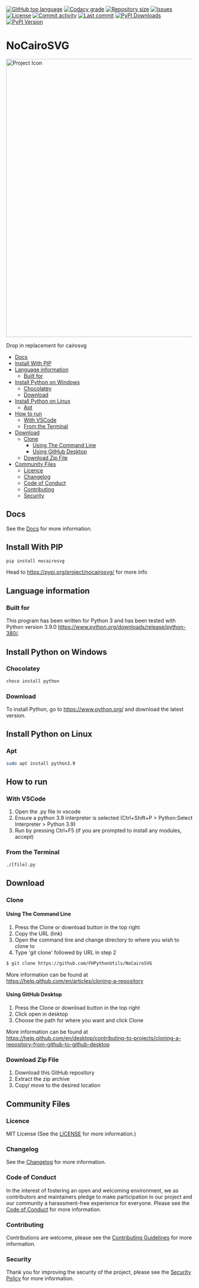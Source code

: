 [![GitHub top language](https://img.shields.io/github/languages/top/FHPythonUtils/NoCairoSVG.svg?style=for-the-badge)](../../)
[![Codacy grade](https://img.shields.io/codacy/grade/projid.svg?style=for-the-badge)](https://www.codacy.com/gh/FHPythonUtils/NoCairoSVG)
[![Repository size](https://img.shields.io/github/repo-size/FHPythonUtils/NoCairoSVG.svg?style=for-the-badge)](../../)
[![Issues](https://img.shields.io/github/issues/FHPythonUtils/NoCairoSVG.svg?style=for-the-badge)](../../issues)
[![License](https://img.shields.io/github/license/FHPythonUtils/NoCairoSVG.svg?style=for-the-badge)](/LICENSE.md)
[![Commit activity](https://img.shields.io/github/commit-activity/m/FHPythonUtils/NoCairoSVG.svg?style=for-the-badge)](../../commits/master)
[![Last commit](https://img.shields.io/github/last-commit/FHPythonUtils/NoCairoSVG.svg?style=for-the-badge)](../../commits/master)
[![PyPI Downloads](https://img.shields.io/pypi/dm/nocairosvg.svg?style=for-the-badge)](https://pypi.org/project/nocairosvg/)
[![PyPI Version](https://img.shields.io/pypi/v/nocairosvg.svg?style=for-the-badge)](https://pypi.org/project/nocairosvg/)

<!-- omit in TOC -->
# NoCairoSVG

<img src="readme-assets/icons/name.png" alt="Project Icon" width="750">

Drop in replacement for cairosvg

- [Docs](#docs)
- [Install With PIP](#install-with-pip)
- [Language information](#language-information)
	- [Built for](#built-for)
- [Install Python on Windows](#install-python-on-windows)
	- [Chocolatey](#chocolatey)
	- [Download](#download)
- [Install Python on Linux](#install-python-on-linux)
	- [Apt](#apt)
- [How to run](#how-to-run)
	- [With VSCode](#with-vscode)
	- [From the Terminal](#from-the-terminal)
- [Download](#download-1)
	- [Clone](#clone)
		- [Using The Command Line](#using-the-command-line)
		- [Using GitHub Desktop](#using-github-desktop)
	- [Download Zip File](#download-zip-file)
- [Community Files](#community-files)
	- [Licence](#licence)
	- [Changelog](#changelog)
	- [Code of Conduct](#code-of-conduct)
	- [Contributing](#contributing)
	- [Security](#security)

## Docs
See the [Docs](/DOCS.md) for more information.



## Install With PIP

```python
pip install nocairosvg
```

Head to https://pypi.org/project/nocairosvg/ for more info


## Language information
### Built for
This program has been written for Python 3 and has been tested with
Python version 3.9.0 <https://www.python.org/downloads/release/python-380/>.

## Install Python on Windows
### Chocolatey
```powershell
choco install python
```
### Download
To install Python, go to <https://www.python.org/> and download the latest
version.

## Install Python on Linux
### Apt
```bash
sudo apt install python3.9
```

## How to run
### With VSCode
1. Open the .py file in vscode
2. Ensure a python 3.9 interpreter is selected (Ctrl+Shift+P > Python:Select
Interpreter > Python 3.9)
3. Run by pressing Ctrl+F5 (if you are prompted to install any modules, accept)
### From the Terminal
```bash
./[file].py
```


## Download
### Clone
#### Using The Command Line
1. Press the Clone or download button in the top right
2. Copy the URL (link)
3. Open the command line and change directory to where you wish to
clone to
4. Type 'git clone' followed by URL in step 2
```bash
$ git clone https://github.com/FHPythonUtils/NoCairoSVG
```

More information can be found at
<https://help.github.com/en/articles/cloning-a-repository>

#### Using GitHub Desktop
1. Press the Clone or download button in the top right
2. Click open in desktop
3. Choose the path for where you want and click Clone

More information can be found at
<https://help.github.com/en/desktop/contributing-to-projects/cloning-a-repository-from-github-to-github-desktop>

### Download Zip File

1. Download this GitHub repository
2. Extract the zip archive
3. Copy/ move to the desired location

## Community Files
### Licence
MIT License
(See the [LICENSE](/LICENSE.md) for more information.)

### Changelog
See the [Changelog](/CHANGELOG.md) for more information.

### Code of Conduct
In the interest of fostering an open and welcoming environment, we
as contributors and maintainers pledge to make participation in our
project and our community a harassment-free experience for everyone.
Please see the
[Code of Conduct](https://github.com/FHPythonUtils/.github/blob/master/CODE_OF_CONDUCT.md) for more information.

### Contributing
Contributions are welcome, please see the [Contributing Guidelines](https://github.com/FHPythonUtils/.github/blob/master/CONTRIBUTING.md) for more information.

### Security
Thank you for improving the security of the project, please see the [Security Policy](https://github.com/FHPythonUtils/.github/blob/master/SECURITY.md) for more information.
